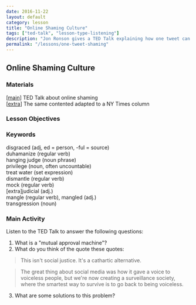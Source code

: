 ```yaml
---
date: 2016-11-22
layout: default 
category: lesson
title: "Online Shaming Culture"
tags: ["ted-talk", "lesson-type-listening"]
description: "Jon Ronson gives a TED Talk explaining how one tweet can ruin your life and online shaming"
permalink: "/lessons/one-tweet-shaming"
---
```

## Online Shaming Culture 

### Materials 

[<a href="https://www.ted.com/talks/jon_ronson_what_happens_when_online_shaming_spirals_out_of_control" target="_blank">main</a>] TED Talk about online shaming  
[<a href="http://www.nytimes.com/2015/02/15/magazine/how-one-stupid-tweet-ruined-justine-saccos-life.html" target="_blank">extra</a>] The same contented adapted to a NY Times column  

### Lesson Objectives 


### Keywords  

disgraced (adj, ed = person, -ful = source)  
duhamanize (regular verb)  
hanging judge (noun phrase)  
privilege (noun, often uncountable)  
treat water (set expression)  
dismantle (regular verb)  
mock (regular verb)  
[extra]judicial (adj.)  
mangle (regular verb), mangled (adj.)  
transgression (noun)  

### Main Activity 
Listen to the TED Talk to answer the following questions: 

1. What is a "mutual approval machine"? 
2. What do you think of the quote these quotes: 

<blockquote>This isn't social justice. It's a cathartic alternative.</blockquote>

<blockquote>The great thing about social media was how it gave a voice to voiceless people, but we're now creating a surveillance society, where the smartest way to survive is to go back to being voiceless.</blockquote>

3. What are some solutions to this problem? 